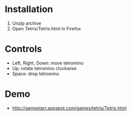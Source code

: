 # Installation #
  1. Unzip archive
  1. Open Tetris/Tetris.html in Firefox

# Controls #
  * Left, Right, Down: move tetromino
  * Up: rotate tetromino clockwise
  * Space: drop tetromino

# Demo #
  * http://gamestarr.appspot.com/games/tetris/Tetris.html